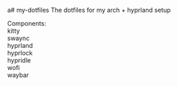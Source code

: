 a# my-dotfiles
The dotfiles for my arch + hyprland setup

Components:<br>
kitty<br>
swaync<br>
hyprland<br>
hyprlock<br>
hypridle<br>
wofi<br>
waybar<br>
